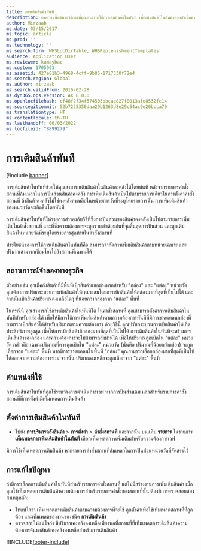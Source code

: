 ```yaml
---
title: การเติมสินค้าทันที
description: บทความนี้อธิบายวิธีการที่คุณสามารถใช้การเติมสินค้าในทันที เพื่อเติมสินค้าในสินค้าคงคลังเมื่อคำสั่งสถานที่ล้มเหลวในการปันส่วนสินค้าคงคลัง
author: Mirzaab
ms.date: 03/15/2017
ms.topic: article
ms.prod: ''
ms.technology: ''
ms.search.form: WHSLocDirTable, WHSReplenishmentTemplates
audience: Application User
ms.reviewer: kamaybac
ms.custom: 1705903
ms.assetid: 427e01b3-4968-4cff-9b85-1717530f72e4
ms.search.region: Global
ms.author: mirzaab
ms.search.validFrom: 2016-02-28
ms.dyn365.ops.version: AX 8.0.0
ms.openlocfilehash: cf48f2f34f574503bbcae827f8013afe8532fc14
ms.sourcegitcommit: 52b7225350daa29b1263d8e29c54ac9e20bcca70
ms.translationtype: HT
ms.contentlocale: th-TH
ms.lasthandoff: 06/03/2022
ms.locfileid: "8899279"
---
```

# <a name="immediate-replenishment"></a>การเติมสินค้าทันที

[!include [banner](../includes/banner.md)]

การเติมสินค้าในทันทีช่วยให้คุณสามารถเติมสินค้าในสินค้าคงคลังได้โดยทันที หลังจากรายการคำสั่งสถานที่ล้มเหลวในการปันส่วนสินค้าคงคลัง การเพิ่มเติมสินค้าเป็นไปตามรายการเดียวในการตั้งค่าคำสั่งสถานที่ ถ้าสินค้าคงคลังไม่ใช่คงคลังคงเหลือในหน่วยการวัดที่ระบุโดยรายการนั้น การเพิ่มเติมสินค้าของหน่วยวัดจะเกิดขึ้นโดยทันที

การเติมสินค้าในทันทีให้รายการสำรองกับวิธีที่ซึ่งการปันส่วนของสินค้าคงคลังเป็นไปตามรายการเพิ่มเติมในคำสั่งสถานที่ และที่ซึ่งความต้องการจะถูกรวมเข้าด้วยกันที่จุดสิ้นสุดการปันส่วน และถูกเติมสินค้าในหน่วยวัดที่ระบุโดยรายการสุดท้ายในคำสั่งสถานที่

ประโยชน์ของการใช้การเติมสินค้าในทันทีคือ สามารถจำกัดการเพิ่มเติมสินค้าตามหน่วยเฉพาะ และปริมาณสามารถเชื่อมโยงไปยังสถานที่เฉพาะได้

## <a name="business-scenario"></a>สถานการณ์จำลองทางธุรกิจ

ตัวอย่างเช่น คุณมีคลังสินค้าที่มีพื้นที่เบิกสินค้าแยกต่างหากสำหรับ "กล่อง" และ "แต่ละ" หน่วยวัด คุณต้องการปรับกระบวนการเบิกสินค้าให้เหมาะสมโดยการเบิกสินค้าให้กล่องมากที่สุดที่เป็นไปได้ และจากนั้นเบิกสินค้าปริมาณคงเหลือใดๆ ที่น้อยกว่ากล่องจาก "แต่ละ" พื้นที่

ในกรณีนี้ คุณสามารถใช้การเติมสินค้าในทันทีได้ ในคำสั่งสถานที่ คุณสามารถตั้งค่าการเติมสินค้าในทันทีสำหรับกล่องได้ เพื่อให้มีการใช้การเพิ่มเติมสินค้าตามความต้องการทันทีที่มีการขาดแคลนกล่องที่สามารถเบิกสินค้าได้สำหรับปริมาณตามความต้องการ ด้วยวิธีนี้ คุณปรับกระบวนการเบิกสินค้าให้เกิดประสิทธิภาพสูงสุด เพื่อให้การเบิกสินค้ามีกล่องมากที่สุดที่เป็นไปได้ การเติมสินค้าในทันทีจะสร้างการเติมสินค้าของกล่อง และความต้องการจะไม่สามารถส่งผ่านได้ เพื่อให้ปริมาณถูกเบิกใน "แต่ละ" หน่วยวัด กล่าวคือ เฉพาะปริมาณที่ควรถูกเบิกใน "แต่ละ" หน่วยวัด (นั่นคือ ปริมาณที่น้อยกว่ากล่อง) จะถูกเลือกจาก "แต่ละ" พื้นที่ หากมีการขาดแคลนในพื้นที่ "กล่อง" คุณสามารถเลือกกล่องมากที่สุดที่เป็นไปได้ออกจากความต้องการรวม จากนั้น ปริมาณคงเหลือจะถูกเลือกจาก "แต่ละ" พื้นที่

## <a name="where-it-applies"></a>ตำแหน่งที่ใช้

การเติมสินค้าในทันทีถูกใช้ระหว่างการดำเนินการเวฟ หากการปันส่วนล้มเหลวสำหรับรายการคำสั่งสถานที่ที่การตั้งค่ามีเท็มเพลตการเติมสินค้า

## <a name="set-up-immediate-replenishment"></a>ตั้งค่าการเติมสินค้าในทันที

- ไปยัง **การบริหารคลังสินค้า** \> **การตั้งค่า** \> **คำสั่งสถานที่** และจากนั้น บนแท็บ **รายการ** ในรายการ **เท็มเพลตการเพิ่มเติมสินค้าในทันที** เลือกเท็มเพลตการเพิ่มเติมสำหรับความต้องการเวฟ

มีการใช้เท็มเพลตการเติมสินค้า หากรายการคำสั่งสถานที่ล้มเหลวในการปันส่วนหน่วยวัดที่จัดสรรไว้

## <a name="troubleshooting"></a>การแก้ไขปัญหา

ถ้ามีการเลือกการเติมสินค้าในทันทีสำหรับรายการคำสั่งสถานที่ แต่ไม่มีสร้างงานการเพิ่มเติมสินค้า เมื่อคุณใช้เท็มเพลตการเติมสินค้าความต้องการสำหรับรายการคำสั่งของสถานที่นั้น ต้องมีการตรวจสอบสองสาเหตุหลัก:

- ให้แน่ใจว่า เท็มเพลตการเติมสินค้าตามความต้องการที่จะใช้ ถูกตั้งค่าเพื่อใช้เท็มเพลตสถานที่ที่ถูกต้อง และเท็มเพลตของงานของชนิด **การเติมสินค้า**
- ตรวจสอบให้แน่ใจว่า มีปริมาณคงคลังคงเหลือเพียงพอที่สถานที่ที่เท็มเพลตการเติมสินค้าความต้องการค้นหาสินค้าคงคลังคงเหลือสำหรับการเติมสินค้า


[!INCLUDE[footer-include](../../includes/footer-banner.md)]